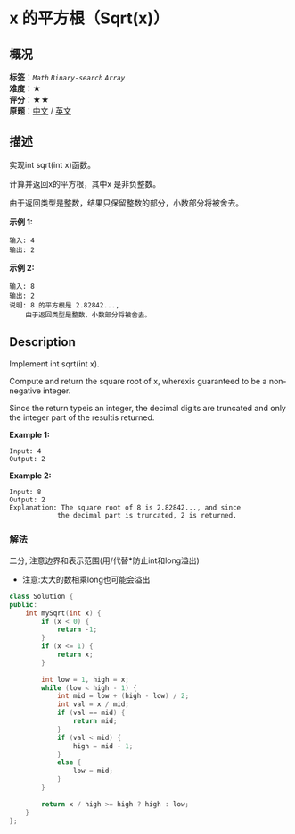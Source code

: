 # x 的平方根（Sqrt(x)）
## 概况
**标签**：*`Math`*  *`Binary-search`*  *`Array`*<br>
**难度**：★<br>
**评分**：★★<br>
**原题**：[中文](https://leetcode-cn.com/problems/sqrtx) / [英文](https://leetcode.com/problems/sqrtx)

## 描述

实现int sqrt(int x)函数。

计算并返回x的平方根，其中x 是非负整数。

由于返回类型是整数，结果只保留整数的部分，小数部分将被舍去。

**示例 1:**
```
输入: 4
输出: 2
```

**示例 2:**
```
输入: 8
输出: 2
说明: 8 的平方根是 2.82842..., 
    由于返回类型是整数，小数部分将被舍去。
```

## Description
Implement int sqrt(int x).

Compute and return the square root of x, wherexis guaranteed to be a non-negative integer.

Since the return typeis an integer, the decimal digits are truncated and only the integer part of the resultis returned.

**Example 1:**
```
Input: 4
Output: 2
```

**Example 2:**
```
Input: 8
Output: 2
Explanation: The square root of 8 is 2.82842..., and since 
            the decimal part is truncated, 2 is returned.
```


### 解法
二分, 注意边界和表示范围(用/代替*防止int和long溢出)

- 注意:太大的数相乘long也可能会溢出

```c++
class Solution {
public:
    int mySqrt(int x) {
        if (x < 0) {
            return -1;
        }
        if (x <= 1) {
            return x;
        }
        
        int low = 1, high = x;
        while (low < high - 1) {
            int mid = low + (high - low) / 2;
            int val = x / mid;
            if (val == mid) {
                return mid;
            }
            if (val < mid) {
                high = mid - 1;
            }
            else {
                low = mid;
            }
        }
        
        return x / high >= high ? high : low;
    }
};
```